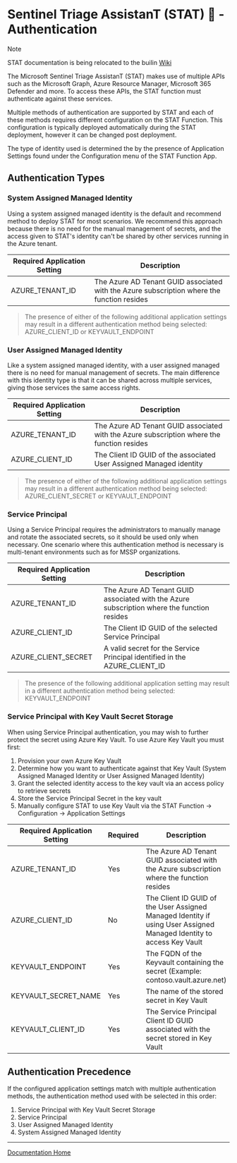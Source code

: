 # Sentinel Triage AssistanT (STAT) :hospital: - Authentication

> [!NOTE]
> STAT documentation is being relocated to the builin [Wiki](https://github.com/briandelmsft/SentinelAutomationModules/wiki)

The Microsoft Sentinel Triage AssistanT (STAT) makes use of multiple APIs such as the Microsoft Graph, Azure Resource Manager, Microsoft 365 Defender and more.  To access these APIs, the STAT function must authenticate against these services.

Multiple methods of authentication are supported by STAT and each of these methods requires different configuration on the STAT Function.  This configuration is typically deployed automatically during the STAT deployment, however it can be changed post deployment.

The type of identity used is determined the by the presence of Application Settings found under the Configuration menu of the STAT Function App.

## Authentication Types

### System Assigned Managed Identity

Using a system assigned managed identity is the default and recommend method to deploy STAT for most scenarios.  We recommend this approach because there is no need for the manual management of secrets, and the access given to STAT's identity can't be shared by other services running in the Azure tenant.

|Required Application Setting|Description|
|---|---|
|AZURE_TENANT_ID|The Azure AD Tenant GUID associated with the Azure subscription where the function resides|

> The presence of either of the following additional application settings may result in a different authentication method being selected: AZURE_CLIENT_ID or KEYVAULT_ENDPOINT

### User Assigned Managed Identity

Like a system assigned managed identity, with a user assigned managed there is no need for manual management of secrets.  The main difference with this identity type is that it can be shared across multiple services, giving those services the same access rights.

|Required Application Setting|Description|
|---|---|
|AZURE_TENANT_ID|The Azure AD Tenant GUID associated with the Azure subscription where the function resides|
|AZURE_CLIENT_ID|The Client ID GUID of the associated User Assigned Managed identity|

> The presence of either of the following additional application settings may result in a different authentication method being selected: AZURE_CLIENT_SECRET or KEYVAULT_ENDPOINT

### Service Principal

Using a Service Principal requires the administrators to manually manage and rotate the associated secrets, so it should be used only when necessary.  One scenario where this authentication method is necessary is multi-tenant environments such as for MSSP organizations.

|Required Application Setting|Description|
|---|---|
|AZURE_TENANT_ID|The Azure AD Tenant GUID associated with the Azure subscription where the function resides|
|AZURE_CLIENT_ID|The Client ID GUID of the selected Service Principal|
|AZURE_CLIENT_SECRET|A valid secret for the Service Principal identified in the AZURE_CLIENT_ID|

> The presence of the following additional application setting may result in a different authentication method being selected: KEYVAULT_ENDPOINT

### Service Principal with Key Vault Secret Storage

When using Service Principal authentication, you may wish to further protect the secret using Azure Key Vault.  To use Azure Key Vault you must first:

1.  Provision your own Azure Key Vault
2.  Determine how you want to authenticate against that Key Vault (System Assigned Managed Identity or User Assigned Managed Identity)
3.  Grant the selected identity access to the key vault via an access policy to retrieve secrets
4.  Store the Service Principal Secret in the key vault
5.  Manually configure STAT to use Key Vault via the STAT Function -> Configuration -> Application Settings

|Required Application Setting|Required|Description|
|---|---|---|
|AZURE_TENANT_ID|Yes|The Azure AD Tenant GUID associated with the Azure subscription where the function resides|
|AZURE_CLIENT_ID|No|The Client ID GUID of the User Assigned Managed Identity if using User Assigned Managed Identity to access Key Vault|
|KEYVAULT_ENDPOINT|Yes|The FQDN of the Keyvault containing the secret (Example: contoso.vault.azure.net)|
|KEYVAULT_SECRET_NAME|Yes|The name of the stored secret in Key Vault|
|KEYVAULT_CLIENT_ID|Yes|The Service Principal Client ID GUID associated with the secret stored in Key Vault|

## Authentication Precedence

If the configured application settings match with multiple authentication methods, the authentication method used with be selected in this order:

1.  Service Principal with Key Vault Secret Storage
2.  Service Principal
3.  User Assigned Managed Identity
4.  System Assigned Managed Identity

---
[Documentation Home](readme.md)
